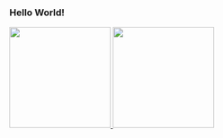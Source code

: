 ### Hello World!

<div>
  <a href="https://github.com/SandroSmarzaro">
  <img height=180em src="https://github-readme-stats.vercel.app/api?username=SandroSmarzaro&include_all_commits=true&count_private=true&show_icons=true&theme=radical"/>
  <img height=180em src="https://github-readme-stats.vercel.app/api/top-langs/?username=SandroSmarzaro&langs_count=5&layout=compact&theme=radical"/>
</div>
